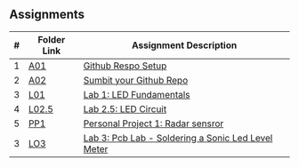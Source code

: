 ## Assignments

|  #  | Folder Link | Assignment Description |
| :-: | ----------- | ---------------------- |
|  1  | [A01](./A01/README.md)     | [Github Respo Setup](./A01/README.md)|
|  2  | [A02](./A02/README.md)     | [Sumbit your Github Repo](./A02/README.md)|
|  3  | [L01](./L01/README.md)     | [Lab 1: LED Fundamentals](./L01/README.md)|
|  4  | [L02.5](./L02.5/README.md)     | [Lab 2.5: LED Circuit](./L02.5/README.md)|
|  5  | [PP1](./PP1/README.md)     | [Personal Project 1: Radar sensror](./PP1/README.md)|
|  3  | [LO3](./L03/README.md)     | [Lab 3: Pcb Lab - Soldering a Sonic Led Level Meter](./L03/README.md)|

